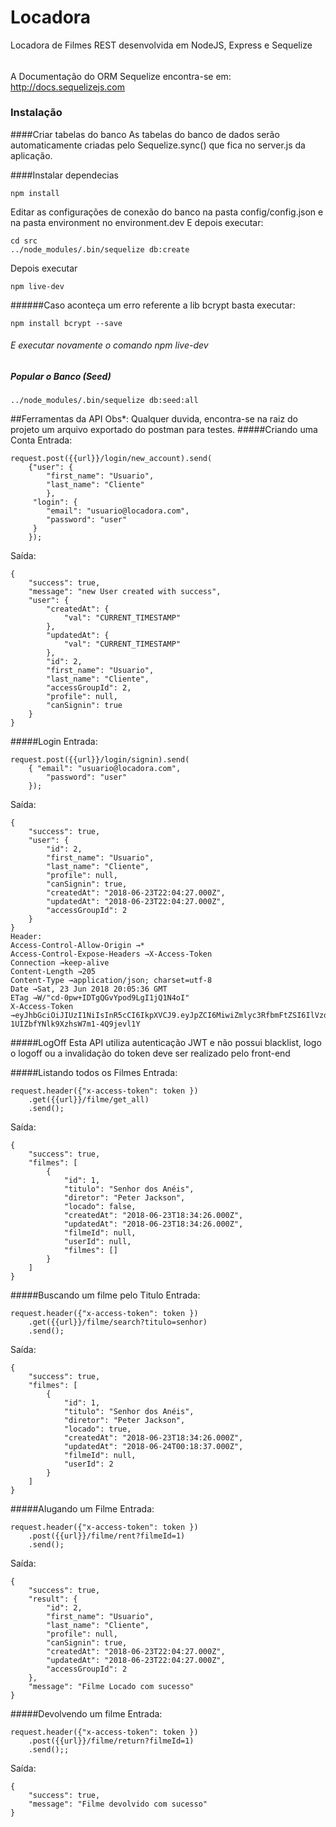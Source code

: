 # Locadora
Locadora de Filmes REST desenvolvida em NodeJS, Express e Sequelize 
######
A Documentação do ORM Sequelize encontra-se em: http://docs.sequelizejs.com

### Instalação
####Criar tabelas do banco
As tabelas do banco de dados serão automaticamente criadas pelo Sequelize.sync() que fica no server.js da
aplicação.

####Instalar dependecias
```
npm install
```
Editar as configurações de conexão do banco na pasta config/config.json
e na pasta environment no environment.dev
E depois executar:

```$xslt
cd src
../node_modules/.bin/sequelize db:create
```

Depois executar
```$xslt
npm live-dev
```
######Caso aconteça um erro referente a lib bcrypt basta executar:
```
npm install bcrypt --save
```
###### E executar novamente o comando npm live-dev

##### Popular o Banco (Seed)
```$xslt
../node_modules/.bin/sequelize db:seed:all
```

##Ferramentas da API
Obs*: Qualquer duvida, encontra-se na raiz do projeto um arquivo exportado do postman para testes.
#####Criando uma Conta
Entrada: 
```$xslt
request.post({{url}}/login/new_account).send(
    {"user": {
    	"first_name": "Usuario",
    	"last_name": "Cliente"
    	},
     "login": {
     	"email": "usuario@locadora.com",
     	"password": "user"
     }		
    });
```
Saída: 
```$xslt
{
    "success": true,
    "message": "new User created with success",
    "user": {
        "createdAt": {
            "val": "CURRENT_TIMESTAMP"
        },
        "updatedAt": {
            "val": "CURRENT_TIMESTAMP"
        },
        "id": 2,
        "first_name": "Usuario",
        "last_name": "Cliente",
        "accessGroupId": 2,
        "profile": null,
        "canSignin": true
    }
}
```

#####Login 
Entrada: 
```$xslt
request.post({{url}}/login/signin).send(
    { "email": "usuario@locadora.com",
        "password": "user"
    });
```
Saída: 
```$xslt
{
    "success": true,
    "user": {
        "id": 2,
        "first_name": "Usuario",
        "last_name": "Cliente",
        "profile": null,
        "canSignin": true,
        "createdAt": "2018-06-23T22:04:27.000Z",
        "updatedAt": "2018-06-23T22:04:27.000Z",
        "accessGroupId": 2
    }
}
Header: 
Access-Control-Allow-Origin →*
Access-Control-Expose-Headers →X-Access-Token
Connection →keep-alive
Content-Length →205
Content-Type →application/json; charset=utf-8
Date →Sat, 23 Jun 2018 20:05:36 GMT
ETag →W/"cd-0pw+IDTgQGvYpod9LgI1jQ1N4oI"
X-Access-Token →eyJhbGciOiJIUzI1NiIsInR5cCI6IkpXVCJ9.eyJpZCI6MiwiZmlyc3RfbmFtZSI6IlVzdWFyaW8iLCJsYXN0X25hbWUiOiJDbGllbnRlIiwiaWF0IjoxNTI5Nzg0MzM2fQ.N9ouYKQ60AOEj-1UIZbfYNlk9XzhsW7m1-4Q9jevl1Y
```
#####LogOff 
Esta API utiliza autenticação JWT e não possui blacklist, logo o logoff ou a invalidação do token deve 
ser realizado pelo front-end

#####Listando todos os Filmes
Entrada: 
```$xslt
request.header({"x-access-token": token })
    .get({{url}}/filme/get_all)
    .send();
```
Saída: 
```$xslt
{
    "success": true,
    "filmes": [
        {
            "id": 1,
            "titulo": "Senhor dos Anéis",
            "diretor": "Peter Jackson",
            "locado": false,
            "createdAt": "2018-06-23T18:34:26.000Z",
            "updatedAt": "2018-06-23T18:34:26.000Z",
            "filmeId": null,
            "userId": null,
            "filmes": []
        }
    ]
}
```
#####Buscando um filme pelo Titulo
Entrada: 
```$xslt
request.header({"x-access-token": token })
    .get({{url}}/filme/search?titulo=senhor)
    .send();
```
Saída: 
```$xslt
{
    "success": true,
    "filmes": [
        {
            "id": 1,
            "titulo": "Senhor dos Anéis",
            "diretor": "Peter Jackson",
            "locado": true,
            "createdAt": "2018-06-23T18:34:26.000Z",
            "updatedAt": "2018-06-24T00:18:37.000Z",
            "filmeId": null,
            "userId": 2
        }
    ]
}
```

#####Alugando um Filme
Entrada: 
```$xslt
request.header({"x-access-token": token })
    .post({{url}}/filme/rent?filmeId=1)
    .send();
```
Saída: 
```$xslt
{
    "success": true,
    "result": {
        "id": 2,
        "first_name": "Usuario",
        "last_name": "Cliente",
        "profile": null,
        "canSignin": true,
        "createdAt": "2018-06-23T22:04:27.000Z",
        "updatedAt": "2018-06-23T22:04:27.000Z",
        "accessGroupId": 2
    },
    "message": "Filme Locado com sucesso"
}
```

#####Devolvendo um filme
Entrada: 
```$xslt
request.header({"x-access-token": token })
    .post({{url}}/filme/return?filmeId=1)
    .send();;
```
Saída: 
```$xslt
{
    "success": true,
    "message": "Filme devolvido com sucesso"
}
```